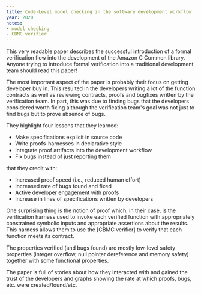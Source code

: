 ```yaml
---
title: Code-Level model checking in the software development workflow
year: 2020
notes:
- model checking
- CBMC verifier
---
```


This very readable paper describes the successful introduction of a formal
verification flow into the development of the Amazon C Common library.  Anyone
trying to introduce formal verification into a traditional development team
should read this paper!

The most important aspect of the paper is probably their focus on getting
developer buy in. This resulted in the developers writing a lot of the function
contracts as well as reviewing contracts, proofs and bugfixes written by the
verification team.  In part, this was due to finding bugs that the developers
considered worth fixing although the verification team's goal was not just to
find bugs but to prove absence of bugs.

They highlight four lessons that they learned:

- Make specifications explicit in source code
- Write proofs-harnesses in declarative style
- Integrate proof artifacts into the development workflow
- Fix bugs instead of just reporting them

that they credit with:

- Increased proof speed (i.e., reduced human effort)
- Increased rate of bugs found and fixed
- Active developer engagement with proofs
- Increase in lines of specifications written by developers


One surprising thing is the notion of proof which, in their case,
is the verification harness used to invoke each verified function
with appropriately constrained symbolic inputs and appropriate assertions
about the results.
This harness allows them to use the [CBMC verifier] to verify that
each function meets its contract.

The properties verified (and bugs found) are mostly low-level safety properties
(integer overflow, null pointer dereference and memory safety) together with
some functional properties.

The paper is full of stories about how they interacted with and gained the
trust of the developers and graphs showing the rate at which proofs, bugs, etc.
were created/found/etc.
